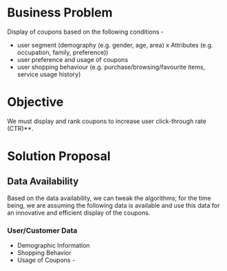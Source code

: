 # Business Problem
Display of coupons based on the following conditions - 
- user segment (demography (e.g. gender, age, area) x Attributes (e.g. occupation, family, preference))
- user preference and usage of coupons
- user shopping behaviour (e.g. purchase/browsing/favourite items, service usage history)

# Objective
We must display and rank coupons to increase user click-through rate (CTR)**. 

# Solution Proposal

## Data Availability
Based on the data availability, we can tweak the algorithms; for the time being, we are assuming the following data is available and use this data for an innovative and efficient display of the coupons.

### User/Customer Data
- Demographic Information
- Shopping Behavior 
- Usage of Coupons - 

